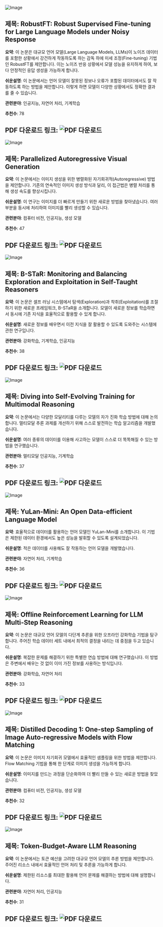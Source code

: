 ![Image](https://cdn-thumbnails.huggingface.co/social-thumbnails/papers/2412.14922.png)
## 제목: RobustFT: Robust Supervised Fine-tuning for Large Language Models under Noisy Response
**요약**: 이 논문은 대규모 언어 모델(Large Language Models, LLMs)이 노이즈 데이터를 포함한 상황에서 강건하게 작동하도록 하는 감독 하에 미세 조정(Fine-tuning) 기법인 RobustFT를 제안합니다. 이는 노이즈 반응 상황에서 모델 성능을 유지하게 하여, 보다 안정적인 응답 생성을 가능하게 합니다.

**쉬운설명**: 이 논문에서는 언어 모델이 잘못된 정보나 오류가 포함된 데이터에서도 잘 작동하도록 하는 방법을 제안합니다. 이렇게 하면 모델이 다양한 상황에서도 정확한 결과를 줄 수 있습니다.

**관련분야**: 인공지능, 자연어 처리, 기계학습

**추천수**: 78

**PDF 다운로드 링크**: ![PDF 다운로드](https://huggingface.co/papers/2412.14922)
---

![Image](/avatars/4d9f9a546aa8c63e277161ea700075c4.svg)
## 제목: Parallelized Autoregressive Visual Generation
**요약**: 이 논문에서는 이미지 생성을 위한 병렬화된 자기회귀적(Autoregressive) 방법을 제안합니다. 기존의 연속적인 이미지 생성 방식과 달리, 이 접근법은 병렬 처리를 통해 생성 속도를 향상시킵니다.

**쉬운설명**: 이 연구는 이미지를 더 빠르게 만들기 위한 새로운 방법을 찾아냈습니다. 여러 부분을 동시에 처리하여 이미지를 빨리 생성할 수 있습니다.

**관련분야**: 컴퓨터 비전, 인공지능, 생성 모델

**추천수**: 47

**PDF 다운로드 링크**: ![PDF 다운로드](https://huggingface.co/papers/2412.15119)
---

![Image](https://cdn-thumbnails.huggingface.co/social-thumbnails/papers/2412.17256.png)
## 제목: B-STaR: Monitoring and Balancing Exploration and Exploitation in Self-Taught Reasoners
**요약**: 이 논문은 셀프 러닝 시스템에서 탐색(Exploration)과 착취(Exploitation)를 조절하기 위한 새로운 프레임워크, B-STaR을 소개합니다. 모델이 새로운 정보를 학습하면서 동시에 기존 지식을 효율적으로 활용할 수 있게 합니다.

**쉬운설명**: 새로운 정보를 배우면서 이전 지식을 잘 활용할 수 있도록 도와주는 시스템에 관한 연구입니다.

**관련분야**: 강화학습, 기계학습, 인공지능

**추천수**: 38

**PDF 다운로드 링크**: ![PDF 다운로드](https://huggingface.co/papers/2412.17256)
---

![Image](https://cdn-thumbnails.huggingface.co/social-thumbnails/papers/2412.17451.png)
## 제목: Diving into Self-Evolving Training for Multimodal Reasoning
**요약**: 이 논문에서는 다양한 모달리티를 다루는 모델의 자가 진화 학습 방법에 대해 논의합니다. 멀티모달 추론 과제를 개선하기 위해 스스로 발전하는 학습 알고리즘을 개발했습니다.

**쉬운설명**: 여러 종류의 데이터를 이용해 사고하는 모델이 스스로 더 똑똑해질 수 있는 방법을 연구했습니다.

**관련분야**: 멀티모달 인공지능, 기계학습

**추천수**: 37

**PDF 다운로드 링크**: ![PDF 다운로드](https://huggingface.co/papers/2412.17451)
---

![Image](https://cdn-thumbnails.huggingface.co/social-thumbnails/papers/2412.17743.png)
## 제목: YuLan-Mini: An Open Data-efficient Language Model
**요약**: 효율적으로 데이터를 활용하는 언어 모델인 YuLan-Mini를 소개합니다. 이 기법은 제한된 데이터 환경에서도 높은 성능을 발휘할 수 있도록 설계되었습니다.

**쉬운설명**: 적은 데이터를 사용해도 잘 작동하는 언어 모델을 개발했습니다.

**관련분야**: 자연어 처리, 기계학습

**추천수**: 36

**PDF 다운로드 링크**: ![PDF 다운로드](https://huggingface.co/papers/2412.17743)
---

![Image](https://cdn-thumbnails.huggingface.co/social-thumbnails/papers/2412.16145.png)
## 제목: Offline Reinforcement Learning for LLM Multi-Step Reasoning
**요약**: 이 논문은 대규모 언어 모델의 다단계 추론을 위한 오프라인 강화학습 기법을 탐구합니다. 주어진 학습 데이터 세트 내에서 최적의 결정을 내리는 데 중점을 두고 있습니다.

**쉬운설명**: 복잡한 문제를 해결하기 위한 특별한 연습 방법에 대해 연구했습니다. 이 방법은 주변에서 배우는 것 없이 이미 가진 정보를 사용하는 방식입니다.

**관련분야**: 강화학습, 자연어 처리

**추천수**: 33

**PDF 다운로드 링크**: ![PDF 다운로드](https://huggingface.co/papers/2412.16145)
---

![Image](https://cdn-thumbnails.huggingface.co/social-thumbnails/papers/2412.17153.png)
## 제목: Distilled Decoding 1: One-step Sampling of Image Auto-regressive Models with Flow Matching
**요약**: 이 논문은 이미지 자기회귀 모델에서 효율적인 샘플링을 위한 방법을 제안합니다. Flow Matching 기법을 통해 한 단계로 이미지 생성을 가능하게 합니다.

**쉬운설명**: 이미지를 만드는 과정을 단순화하여 더 빨리 만들 수 있는 새로운 방법을 찾았습니다.

**관련분야**: 컴퓨터 비전, 인공지능, 생성 모델

**추천수**: 32

**PDF 다운로드 링크**: ![PDF 다운로드](https://huggingface.co/papers/2412.17153)
---

![Image](https://cdn-thumbnails.huggingface.co/social-thumbnails/papers/2412.18547.png)
## 제목: Token-Budget-Aware LLM Reasoning
**요약**: 이 논문에서는 토큰 예산을 고려한 대규모 언어 모델의 추론 방법을 제안합니다. 주어진 리소스 내에서 효율적인 언어 처리 및 추론을 가능하게 합니다.

**쉬운설명**: 제한된 리소스를 최대한 활용해 언어 문제를 해결하는 방법에 대해 설명합니다.

**관련분야**: 자연어 처리, 인공지능

**추천수**: 31

**PDF 다운로드 링크**: ![PDF 다운로드](https://huggingface.co/papers/2412.18547)
---